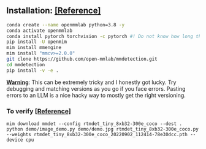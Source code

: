 ## Installation: [[Reference]](https://mmdetection.readthedocs.io/en/latest/get_started.html)

```bash
conda create --name openmmlab python=3.8 -y
conda activate openmmlab
conda install pytorch torchvision -c pytorch #! Do not know how long this will last as Torch does not support conda anymore.
pip install -U openmim
mim install mmengine
mim install "mmcv>=2.0.0"
git clone https://github.com/open-mmlab/mmdetection.git
cd mmdetection
pip install -v -e .
```

<ins><b>Warning</b></ins>: This can be extremely tricky and I honestly got lucky. Try debugging and matching versions as you go if you face errors. Pasting errors to an LLM is a nice hacky way to mostly get the right versioning. 

### To verify [[Reference]](https://mmdetection.readthedocs.io/en/latest/get_started.html)

```
mim download mmdet --config rtmdet_tiny_8xb32-300e_coco --dest .
python demo/image_demo.py demo/demo.jpg rtmdet_tiny_8xb32-300e_coco.py --weights rtmdet_tiny_8xb32-300e_coco_20220902_112414-78e30dcc.pth --device cpu
```